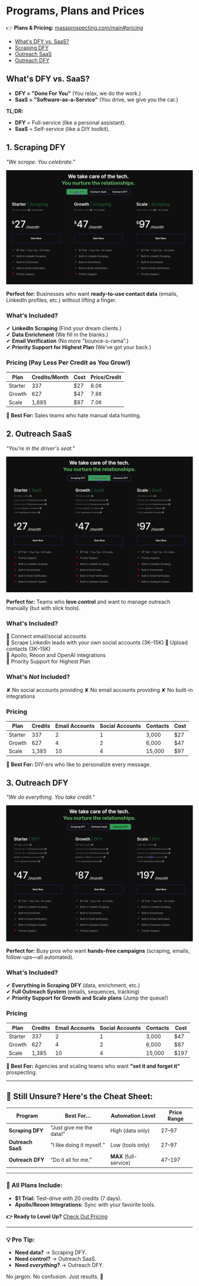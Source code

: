 # Programs, Plans and Prices

👉 **Plans & Pricing:** [massprospecting.com/main#pricing](https://massprospecting.com/main#pricing)  

- [What's DFY vs. SaaS?](#whats-dfy-vs-saas)
- [Scraping DFY](#1-scraping-dfy)
- [Outreach SaaS](#2-outreach-saas)
- [Outreach DFY](#3-outreach-dfy)

## What's DFY vs. SaaS?  
- **DFY = "Done For You"** (You relax, we do the work.)  
- **SaaS = "Software-as-a-Service"** (You drive, we give you the car.)  

**TL;DR:**  
- **DFY** = Full-service (like a personal assistant).  
- **SaaS** = Self-service (like a DIY toolkit).  

## 1. Scraping DFY 
*"We scrape. You celebrate."*  

![Scraping DFY plan of MassProspecting](../assets/plans-01.png)

**Perfect for:** Businesses who want **ready-to-use contact data** (emails, LinkedIn profiles, etc.) without lifting a finger.  

### What's Included?  
✔ **LinkedIn Scraping** (Find your dream clients.)  
✔ **Data Enrichment** (We fill in the blanks.)  
✔ **Email Verification** (No more "bounce-o-rama".)  
✔ **Priority Support for Highest Plan** (We've got your back.)  

### Pricing (Pay Less Per Credit as You Grow!)  
| Plan    | Credits/Month | Cost | Price/Credit |  
|---------|--------------|------|-------------|  
| Starter | 337          | $27  | 8.0¢        |  
| Growth  | 627          | $47  | 7.6¢        |  
| Scale   | 1,885        | $97  | 7.0¢        |  

**🎯 Best For:** Sales teams who hate manual data hunting.  

## 2. Outreach SaaS
*"You're in the driver's seat."*  

![Outreach SaaS plan of MassProspecting](../assets/plans-02.png)

**Perfect for:** Teams who **love control** and want to manage outreach manually (but with slick tools).  

### What's Included?  
📌 Connect email/social accounts  
📌 Scrape LinkedIn leads with your own social accounts (3K–15K)
📌 Upload contacts (3K–15K)  
📌 Apollo, Reoon and OpenAI integrations  
📌 Priority Support for Highest Plan

### What's *Not* Included?  
✘ No social accounts providing
✘ No email accounts providing
✘ No built-in integrations

### Pricing  
| Plan    | Credits | Email Accounts | Social Accounts | Contacts | Cost |  
|---------|---------|----------------|------------------|----------|------|  
| Starter | 337     | 2              | 1                | 3,000    | $27  |  
| Growth  | 627     | 4              | 2                | 6,000    | $47  |  
| Scale   | 1,385   | 10             | 4                | 15,000   | $97  |  

**🎯 Best For:** DIY-ers who like to personalize every message.  

## 3. Outreach DFY
*"We do everything. You take credit."*  

![Outreach DFY plan of MassProspecting](../assets/plans-03.png)

**Perfect for:** Busy pros who want **hands-free campaigns** (scraping, emails, follow-ups—all automated).  

### What's Included?  
✔ **Everything in Scraping DFY** (data, enrichment, etc.)  
✔ **Full Outreach System** (emails, sequences, tracking)  
✔ **Priority Support for Growth and Scale plans** (Jump the queue!)  

### Pricing  
| Plan    | Credits | Email Accounts | Social Accounts | Contacts | Cost  |  
|---------|---------|----------------|------------------|----------|-------|  
| Starter | 337     | 2              | 1                | 3,000    | $47   |  
| Growth  | 627     | 4              | 2                | 6,000    | $87   |  
| Scale   | 1,385   | 10             | 4                | 15,000   | $197  |  

**🎯 Best For:** Agencies and scaling teams who want **"set it and forget it"** prospecting.  

---

## 🤷 Still Unsure? Here's the Cheat Sheet:  
| Program       | Best For…                  | Automation Level | Price Range |  
|--------------|----------------------------|------------------|-------------|  
| **Scraping DFY**  | "Just give me the data!"   | High (data only) | $27–$97     |  
| **Outreach SaaS** | "I like doing it myself."  | Low (tools only) | $27–$97     |  
| **Outreach DFY**  | "Do it all for me."        | **MAX** (full-service) | $47–$197  |  

---

### 🎁 All Plans Include:  
- **$1 Trial:** Test-drive with 20 credits (7 days).  
- **Apollo/Reoon Integrations:** Sync with your favorite tools.  

**👉 Ready to Level Up?** [Check Out Pricing](https://massprospecting.com/main#pricing)  

--- 

### 💡 Pro Tip:  
- **Need data?** → Scraping DFY.  
- **Need control?** → Outreach SaaS.  
- **Need *everything*?** → Outreach DFY.  

No jargon. No confusion. Just results. 🚀  